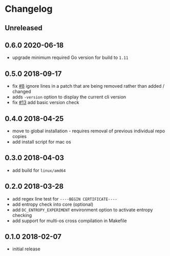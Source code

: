 # Changelog

## Unreleased

## 0.6.0 2020-06-18

- upgrade minimum required Go version for build to `1.11`

## 0.5.0 2018-09-17

- fix [#8](https://github.com/ONSdigital/git-diff-check/issues/8) ignore lines in a patch that are being removed rather than added / changed
- adds `-version` option to display the current cli version
- fix [#13](https://github.com/ONSdigital/git-diff-check/issues/13) add basic version check

## 0.4.0 2018-04-25

- move to global installation - requires removal of previous individual repo copies
- add install script for mac os

## 0.3.0 2018-04-03

- add build for `linux/amd64`

## 0.2.0 2018-03-28

- add regex line test for `----BEGIN CERTIFICATE----`
- add entropy check into core (optional)
- add `DC_ENTROPY_EXPERIMENT` environment option to activate entropy checking
- add support for multi-os cross compilation in Makefile

## 0.1.0 2018-02-07

- initial release
